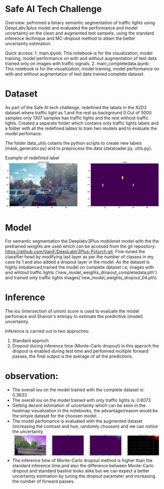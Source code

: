 # Safe AI Tech Challenge
Overview:
    pefromed a binary semantic segmentation of traffic lights using DeepLabv3plus model and evaluated the performance and model uncertainty on the clean and augmented test sampels, using the standard inference technique and MC-dropout method to attain the better uncertainty estimation.

Quick access:
    1. main.ipynb: This notebook is for the visualization, model training, model performance on with and without augmentation of test data trained only on images with traffic signals.
    2. main_completedata.ipynb: This notebook is for the visualization, model training, model performance on with and without augmentation of test data trained complete dataset.

# Dataset
 
As part of the Safe AI tech challenge, redefined the labels in the A2D2 dataset where traffic light as 1 and the rest as background 0.Out of 5000 samples only 1307 samples has traffic lights and the rest without traffic lights. Created a separate folder which contains only traffic lights labels and a folder with all the redefined lables to train two models and to evaluate the model perfomace.

The folder data_utils cotains the python scripts to create new labels (mask_generator.py) and to preprocess the data (dataloader.py, utils.py).

Example of redefined label
![alt text](https://github.com/bayesdeep/safe_ai/blob/master/plots/traffic_light.png)
# Model 

For semantic segmentation the Deeplabv3Plus mobilenet model with the the pretrained weights are used which can be accesed from the git repository:  https://github.com/VainF/DeepLabV3Plus-Pytorch.git.
Fine-tuned the classifier head by modifying last layer as per the number of classes in my case its 1 and also added a dropout layer in the model.
As the dataset is highly imbalanced,trained the model on complete dataset i.e, images with and wihtout traffic lights ('new_model_weights_dropout_completedata.pth') and trained only traffic lights images('new_model_weights_dropout_04.pth).

# Inference

The iou (intersection of union) score is used to evaluate the model perfomace and Shanon's entropy to estimate the predicitive (model) uncertainty.

Inference is carried out in two approches:
1. Standard approch 
2. Dropout during inference time (Monte-Carlo dropout)
    in this approch the dropout is enabled during test time and perfomred multiple forward passes, the final output is the average of all the predictions.


# observation:
*  The overall iou on the model trained with the complete dataset is: 0.3633
*  The overall iou on the model trained with only traffic lights is: 0.6073 
* Getting decent estimation of uncertainty which can be seen in the heatmap visualization in the notebooks, the advantage/reason would be the simple dataset for the choosen model.
* The model perfomance is evaluated with the augmented dataset (increasing the contrast and hue, randomly choosen) and we can notice the uncertainty
    ![alt text](https://github.com/bayesdeep/safe_ai/blob/master/plots/mcd_prediction%20(copy).png)
* The inference time of Monte-Carlo dropout method is higher than the standard inference time,and also the difference between Monte-Carlo dropout and standard basline looks alike but we can expect a better uncertainty estimation by tuning the dropout parameter and increasing the number of forward passes.
